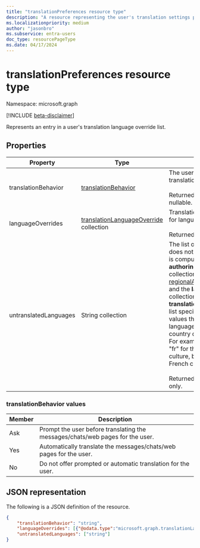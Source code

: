 ```yaml
---
title: "translationPreferences resource type"
description: "A resource representing the user's translation settings preferences."
ms.localizationpriority: medium
author: "jasonbro"
ms.subservice: entra-users
doc_type: resourcePageType
ms.date: 04/17/2024
---
```

# translationPreferences resource type

Namespace: microsoft.graph

[!INCLUDE [beta-disclaimer](../../includes/beta-disclaimer.md)]

Represents an entry in a user's translation language override list.

## Properties

|Property             |Type                 		  			    |Description                                                            |
|---------------------|-------------------------------------------------------------|-----------------------------------------------------------------------|
|translationBehavior  |[translationBehavior](#translationbehavior-values)  	    |The user's preferred translation behavior.<br><br>Returned by default. Not nullable. |                   
|languageOverrides    |[translationLanguageOverride](translationLanguageOverride.md) collection                | Translation override behavior for languages, if any.<br><br>Returned by default.|
|untranslatedLanguages|String collection| The list of languages the user does not need translated. This is computed from the **authoringLanguages** collection in [regionalAndLanguageSettings](regionalandlanguagesettings.md), and the **languageOverrides** collection in **translationPreferences**. The list specifies neutral culture values that include the language code without any country or region association. For example, it would specify "fr" for the neutral French culture, but not "fr-FR" for the French culture in France. <br><br>Returned by default. Read only.| 

### translationBehavior values

|Member |Description                                                                  |
|-------|-----------------------------------------------------------------------------|
|Ask    |Prompt the user before translating the messages/chats/web pages for the user.|
|Yes    |Automatically translate the messages/chats/web pages for the user.           |
|No     |Do not offer prompted or automatic translation for the user.                 |



## JSON representation

The following is a JSON definition of the resource.

<!--{
  "blockType": "resource",
  "optionalProperties": [],
  "@odata.type": "microsoft.graph.translationPreferences"
}-->

```json
{
    "translationBehavior": "string",
    "languageOverrides": [{"@odata.type":"microsoft.graph.translationLanguageOverride"}],
    "untranslatedLanguages": ["string"]
}
```
<!-- {
  "type": "#page.annotation",
  "description": translationPreferences resource",
  "keywords": "",
  "section": "documentation",
  "tocPath": ""
}-->



